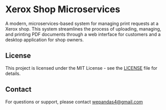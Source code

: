 # Xerox Shop Microservices

A modern, microservices-based system for managing print requests at a Xerox shop. This system streamlines the process of uploading, managing, and printing PDF documents through a web interface for customers and a desktop application for shop owners.



## License

This project is licensed under the MIT License - see the [LICENSE](LICENSE) file for details.

## Contact

For questions or support, please contact [wepandas4@gmail.com](mailto:wepandas4@gmail.com)
